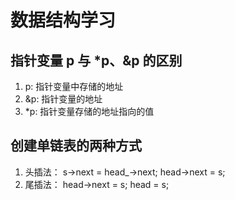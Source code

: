 # 数据结构学习
## 指针变量 p 与 *p、&p 的区别
1.  p:  指针变量中存储的地址
2.  &p: 指针变量的地址
3.  *p: 指针变量存储的地址指向的值

## 创建单链表的两种方式
1.  头插法：
    s->next = head_->next; 
    head->next = s;
2.  尾插法：
    head->next = s;
    head = s;